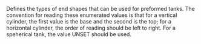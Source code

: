 Defines the types of end shapes that can be used for preformed tanks. The convention for reading these enumerated values is that for a vertical cylinder, the first value is the base and the second is the top; for a horizontal cylinder, the order of reading should be left to right. For a speherical tank, the value UNSET should be used.